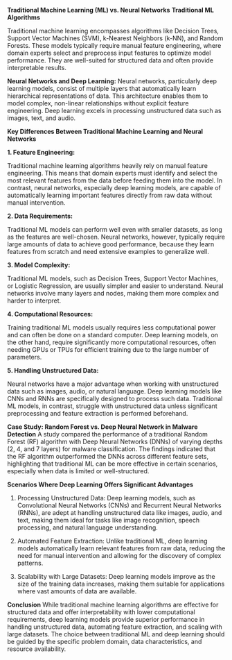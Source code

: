 __Traditional Machine Learning (ML) vs. Neural Networks__
__Traditional ML Algorithms__

Traditional machine learning encompasses algorithms like Decision Trees, Support Vector Machines (SVM), k-Nearest Neighbors (k-NN), and Random Forests. These models typically require manual feature engineering, where domain experts select and preprocess input features to optimize model performance. They are well-suited for structured data and often provide interpretable results.

__Neural Networks and Deep Learning:__
Neural networks, particularly deep learning models, consist of multiple layers that automatically learn hierarchical representations of data. This architecture enables them to model complex, non-linear relationships without explicit feature engineering. Deep learning excels in processing unstructured data such as images, text, and audio.

__Key Differences Between Traditional Machine Learning and Neural Networks__

__1.	Feature Engineering:__

Traditional machine learning algorithms heavily rely on manual feature engineering. This means that domain experts must identify and select the most relevant features from the data before feeding them into the model. In contrast, neural networks, especially deep learning models, are capable of automatically learning important features directly from raw data without manual intervention.

__2.	Data Requirements:__

Traditional ML models can perform well even with smaller datasets, as long as the features are well-chosen. Neural networks, however, typically require large amounts of data to achieve good performance, because they learn features from scratch and need extensive examples to generalize well.

__3.	Model Complexity:__

Traditional ML models, such as Decision Trees, Support Vector Machines, or Logistic Regression, are usually simpler and easier to understand. Neural networks involve many layers and nodes, making them more complex and harder to interpret.

__4.	Computational Resources:__

Training traditional ML models usually requires less computational power and can often be done on a standard computer. Deep learning models, on the other hand, require significantly more computational resources, often needing GPUs or TPUs for efficient training due to the large number of parameters.

__5.	Handling Unstructured Data:__

Neural networks have a major advantage when working with unstructured data such as images, audio, or natural language. Deep learning models like CNNs and RNNs are specifically designed to process such data. Traditional ML models, in contrast, struggle with unstructured data unless significant preprocessing and feature extraction is performed beforehand.

__Case Study: Random Forest vs. Deep Neural Network in Malware Detection__
A study compared the performance of a traditional Random Forest (RF) algorithm with Deep Neural Networks (DNNs) of varying depths (2, 4, and 7 layers) for malware classification. The findings indicated that the RF algorithm outperformed the DNNs across different feature sets, highlighting that traditional ML can be more effective in certain scenarios, especially when data is limited or well-structured.

__Scenarios Where Deep Learning Offers Significant Advantages__
1.	Processing Unstructured Data: Deep learning models, such as Convolutional Neural Networks (CNNs) and Recurrent Neural Networks (RNNs), are adept at handling unstructured data like images, audio, and text, making them ideal for tasks like image recognition, speech processing, and natural language understanding.
2.	Automated Feature Extraction: Unlike traditional ML, deep learning models automatically learn relevant features from raw data, reducing the need for manual intervention and allowing for the discovery of complex patterns.

3.	Scalability with Large Datasets: Deep learning models improve as the size of the training data increases, making them suitable for applications where vast amounts of data are available.

__Conclusion__
While traditional machine learning algorithms are effective for structured data and offer interpretability with lower computational requirements, deep learning models provide superior performance in handling unstructured data, automating feature extraction, and scaling with large datasets. The choice between traditional ML and deep learning should be guided by the specific problem domain, data characteristics, and resource availability.

